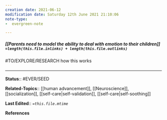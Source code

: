 ```yaml
---
creation date: 2021-06-12
modification date: Saturday 12th June 2021 21:10:06
note-type: 
-  evergreen-note

---
```


##### [[Parents need to model the ability to deal with emotion to their children]] `=length(this.file.inlinks) + length(this.file.outlinks)`

#TO/EXPLORE/RESEARCH how this works

### <hr class="footnote"/>

**Status**:: #EVER/SEED 

**Related-Topics**:: [[human advancement]], [[Neuroscience]], [[socialization]], [[self-care|self-validation]], [[self-care|self-soothing]]
	
**Last Edited**:: *`=this.file.mtime`*
	
**References**